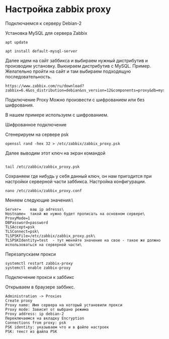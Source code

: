 # Настройка zabbix proxy

Подключаемся к серверу Debian-2

Установка MySQL для сервера Zabbix
```
apt update

apt install default-mysql-server
```

Далее идем на сайт заббикса и выбираем нужный дистрибутив и производим установку. Выюираем дистрибутив с MySQL.
Пример. Желательно пройти на сайт и там выбираем подходящую последовательность.
```
https://www.zabbix.com/ru/download?zabbix=6.4&os_distribution=debian&os_version=12&components=proxy&db=mysql&ws=
```
Подключение Proxy Можно произвести с шифрованием или без шифрования.

В нашем примере используем с шифрованием.

Шифрованное подключение

Сгенерируем на сервере psk
```
openssl rand -hex 32 > /etc/zabbix/zabbix_proxy.psk
```
Далее выводим этот ключ на экран командой 
```

tail /etc/zabbix/zabbix_proxy.psk
```
Сохраняем где нибудь у себя данный ключ, он нам пригодится при настройки серверной части заббикса.
Настройка конфигурации.

```
nano /etc/zabbix/zabbix_proxy.conf
```

Меняем следующие значения:\
```
Server=    ваш ip adresss\
Hostname=  такой же нужно будет прописать на основном сервере\
ProxyMode=1
DBPassword=password
TLSAccept=psk
TLSConnect=psk\
TLSPSKFile=/etc/zabbix/zabbix_proxy.psk\
TLSPSKIdentity=test  - тут меняйте значение на свое - такое же должно использоваться на серверной части\
```
Перезапускаем прокси
```
systemctl restart zabbix-proxy
systemctl enable zabbix-proxy
```

Подключение прокси к заббикс

Открываем  в браузере заббикс.

```
Administration -> Proxies
Create proxy
Proxy name: Имя сервера на который установили прокси
Proxy mode: Зависит от выбрано режима
Proxy address: ip debian-2
Переключаемся на вкладку Encryption
Connections from proxy: psk
PSK identity: указываем что и в файле настроек
PSK: текст из файла PSK
```
